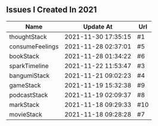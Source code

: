 ## Issues I Created In 2021

| Name | Update At | Url |
| ---- | ---- | ---- |
| thoughtStack | 2021-11-30 17:35:15 | #1 |
| consumeFeelings | 2021-11-28 02:37:01 | #5 |
| bookStack | 2021-11-28 01:34:22 | #6 |
| sparkTimeline | 2021-11-22 11:53:47 | #3 |
| bangumiStack | 2021-11-21 09:02:23 | #4 |
| gameStack | 2021-11-19 15:32:38 | #9 |
| podcastStack | 2021-11-19 02:09:37 | #8 |
| markStack | 2021-11-18 09:29:33 | #10 |
| movieStack | 2021-11-18 09:28:28 | #7 |
